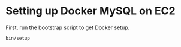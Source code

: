 # Setting up Docker MySQL on EC2

First, run the bootstrap script to get Docker setup.

`bin/setup`
